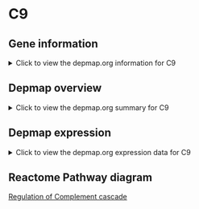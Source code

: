 <h1>C9</h1>

<h2>Gene information</h2>
<details>
  <summary>Click to view the depmap.org information for C9</summary>
  <iframe src="https://depmap.org/portal/gene/C9?tab=about" style="border:none;width:100%;height:800px"></iframe>
</details>

<h2>Depmap overview</h2>
<details>
  <summary>Click to view the depmap.org summary for C9</summary>
  <iframe src="https://depmap.org/portal/gene/C9?tab=overview" style="border:none;width:100%;height:800px"></iframe>
</details>

<h2>Depmap expression</h2>
<details>
  <summary>Click to view the depmap.org expression data for C9</summary>
  <iframe src="https://depmap.org/portal/gene/C9?tab=characterization" style="border:none;width:100%;height:800px"></iframe>
</details>



<h2>Reactome Pathway diagram</h2>
<a href="https://reactome.org/PathwayBrowser/#/R-HSA-977606" target="_BLANK">Regulation of Complement cascade</a>



